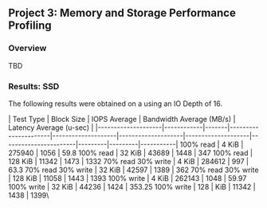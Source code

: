 ## Project 3: Memory and Storage Performance Profiling
### Overview
TBD

### Results: SSD
The following results were obtained on a <TBD> using an IO Depth of 16.

| Test Type          | Block Size | IOPS Average | Bandwidth Average (MB/s) | Latency Average (u-sec) |
|--------------------|------------|-------|----------------------|--------------------|--------------------|--------------------|-----------------------|---------|---------|-----------|
100% read	| 4 KiB	| 275940	| 1056	| 59.8
100% read	| 32 KiB | 43689 | 1448 | 347
100% read	| 128 KiB	| 11342	| 1473 | 1332
70% read 30% write | 4 KiB | 284612 | 997 | 63.3
70% read 30% write | 32 KiB | 42597 | 1389 | 362
70% read 30% write | 128 KiB | 11058 | 1443 | 1393
100% write | 4 KiB | 262143 | 1048 | 59.97
100% write | 32 KiB | 44236 | 1424 | 353.25
100% write | 128 | KiB | 11342 | 1438 | 1399\
